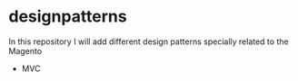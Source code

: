 # designpatterns

In this repository I will add different design patterns specially related to the Magento


- MVC